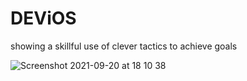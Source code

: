 # DEViOS
showing a skillful use of clever tactics to achieve goals

![Screenshot 2021-09-20 at 18 10 38](https://user-images.githubusercontent.com/78941775/134044625-de8a989d-1c21-4491-a764-46c12d26e53b.png)
